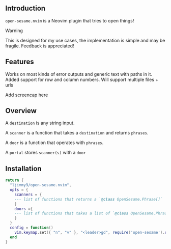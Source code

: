 ## Introduction 

`open-sesame.nvim` is a Neovim plugin that tries to open things! 

> [!WARNING]
> This is designed for my use cases, the implementation is simple and
> may be fragile. Feedback is appreciated!

## Features

Works on most kinds of error outputs and generic text with paths in it.
Added support for row and column numbers.
Will support multiple files + urls

Add screencap here

## Overview

A `destination` is any string input.

A `scanner` is a function that takes a `destination` and returns `phrases`.

A `door` is a function that operates with `phrases`.

A `portal` stores `scanner(s)` with a `door`

## Installation

```lua
return {
  "ljimmy9/open-sesame.nvim",
  opts = {
    scanners = {
    --- list of functions that returns a `@class OpenSesame.Phrase[]`
    }
    doors ={
    --- list of functions that takes a list of `@class OpenSesame.Phrase[]` to operate on
    }
  }
  config = function()
    vim.keymap.set({ "n", "v" }, "<leader>gd", require('open-sesame').selection_to_path, { noremap = true })
  end
}
```

